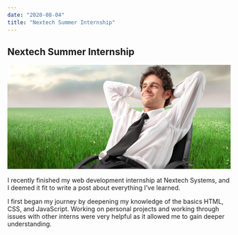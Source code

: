 ```yaml
---
date: "2020-08-04"
title: "Nextech Summer Internship"
---
```


## Nextech Summer Internship

![guy sitting](./images/nextech.jpg)

I recently finished my web development internship at Nextech Systems, and I deemed it fit to write a post about everything I've learned.

I first began my journey by deepening my knowledge of the basics HTML, CSS, and JavaScript. Working on personal projects and working through issues with other interns were very helpful as it allowed me to gain deeper understanding.
